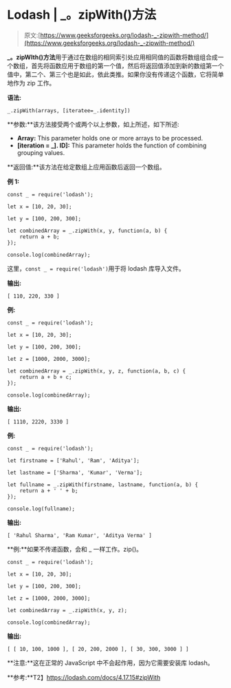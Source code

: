# Lodash | _。zipWith()方法

> 原文:[https://www.geeksforgeeks.org/lodash-_-zipwith-method/](https://www.geeksforgeeks.org/lodash-_-zipwith-method/)

**_。zipWIth()方法**用于通过在数组的相同索引处应用相同值的函数将数组组合成一个数组，首先将函数应用于数组的第一个值，然后将返回值添加到新的数组第一个值中，第二个、第三个也是如此，依此类推。如果你没有传递这个函数，它将简单地作为 zip 工作。

**语法:**

```
_.zipWith(arrays, [iteratee=_.identity])
```

**参数:**该方法接受两个或两个以上参数，如上所述，如下所述:

*   **Array:** This parameter holds one or more arrays to be processed.
*   **[iteration = _]. ID]:** This parameter holds the function of combining grouping values.

**返回值:**该方法在给定数组上应用函数后返回一个数组。

**例 1:**

```
const _ = require('lodash');

let x = [10, 20, 30];

let y = [100, 200, 300];

let combinedArray = _.zipWith(x, y, function(a, b) {
    return a + b;
});

console.log(combinedArray);
```

这里，`const _ = require('lodash')`用于将 lodash 库导入文件。

**输出:**

```
[ 110, 220, 330 ]

```

**例:**

```
const _ = require('lodash');

let x = [10, 20, 30];

let y = [100, 200, 300];

let z = [1000, 2000, 3000];

let combinedArray = _.zipWith(x, y, z, function(a, b, c) {
    return a + b + c;
});

console.log(combinedArray);
```

**输出:**

```
[ 1110, 2220, 3330 ]

```

**例:**

```
const _ = require('lodash');

let firstname = ['Rahul', 'Ram', 'Aditya'];

let lastname = ['Sharma', 'Kumar', 'Verma'];

let fullname = _.zipWith(firstname, lastname, function(a, b) {
    return a + ' ' + b;
});

console.log(fullname);
```

**输出:**

```
[ 'Rahul Sharma', 'Ram Kumar', 'Aditya Verma' ]

```

**例:**如果不传递函数，会和 _ 一样工作。zip()。

```
const _ = require('lodash');

let x = [10, 20, 30];

let y = [100, 200, 300];

let z = [1000, 2000, 3000];

let combinedArray = _.zipWith(x, y, z);

console.log(combinedArray);
```

**输出:**

```
[ [ 10, 100, 1000 ], [ 20, 200, 2000 ], [ 30, 300, 3000 ] ]

```

**注意:**这在正常的 JavaScript 中不会起作用，因为它需要安装库 lodash。

**参考:**T2】https://lodash.com/docs/4.17.15#zipWith